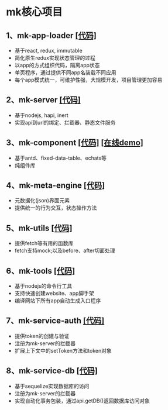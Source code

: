 # mk核心项目


## 1、mk-app-loader  <a href="https://github.com/ziaochina/mk-app-loader" target="_blank">[代码]</a>
- 基于react, redux, immutable
- 简化原生redux实现状态管理的过程
- 以app的方式组织代码，隔离app状态
- 单页程序，通过提供不同app名装载不同应用
- 每个app模式统一，可维护性强，大规模开发，项目管理更加容易

## 2、mk-server <a href="https://github.com/ziaochina/mk-server" target="_blank">[代码]</a>

- 基于nodejs, hapi, inert
- 实现api到url的绑定、拦截器、静态文件服务

## 3、mk-component <a href="https://github.com/ziaochina/mk-component" target="_blank">[代码]</a>  <a href="https://ziaochina.github.io/mk-component" target="_blank">[在线demo]</a>

- 基于antd、fixed-data-table、echats等
- 纯组件库

## 4、mk-meta-engine  <a href="https://github.com/ziaochina/mk-meta-engine" target="_blank">[代码]</a>

- 元数据化(json)界面元素
- 提供统一的行为交互，状态操作方法

## 5、mk-utils <a href="https://github.com/ziaochina/mk-utils" target="_blank">[代码]</a>

- 提供fetch等有用的函数库
- fetch支持mock;以及before、after切面处理

## 6、mk-tools <a href="https://github.com/ziaochina/mk-tools" target="_blank">[代码]</a>

- 基于nodejs的命令行工具
- 支持快速创建website、app脚手架
- 编译网站下所有app自动生成入口程序

## 7、mk-service-auth <a href="https://github.com/ziaochina/mk-service-auth" target="_blank">[代码]</a>

- 提供token的创建与验证
- 注册为mk-server的拦截器
- 扩展上下文中的setToken方法和token对象

## 8、mk-service-db <a href="https://github.com/ziaochina/mk-service-db" target="_blank">[代码]</a>

- 基于sequelize实现数据库的访问
- 注册为mk-server的拦截器
- 实现自动化事务包装，通过api.getDB()返回数据库访问对象
